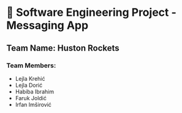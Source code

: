 # 🚀 Software Engineering Project - Messaging App

## Team Name: Huston Rockets

### Team Members:
- Lejla Krehić  
- Lejla Dorić  
- Habiba Ibrahim  
- Faruk Joldić  
- Irfan Imširović  
